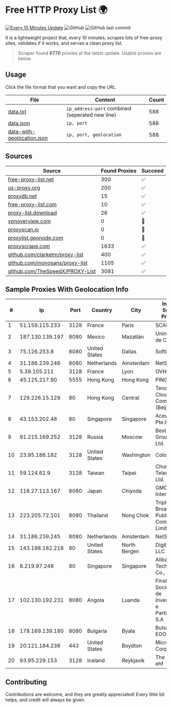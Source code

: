 
# Free HTTP Proxy List 🌍

[![Every 10 Minutes Update](https://github.com/mertguvencli/http-proxy-list/actions/workflows/main.yml/badge.svg?branch=main)](https://github.com/mertguvencli/http-proxy-list/actions/workflows/main.yml)
![GitHub](https://img.shields.io/github/license/mertguvencli/http-proxy-list)
![GitHub last commit](https://img.shields.io/github/last-commit/mertguvencli/http-proxy-list)

It is a lightweight project that, every 10 minutes, scrapes lots of free-proxy sites, validates if it works, and serves a clean proxy list.


> Scraper found **6770** proxies at the latest update. Usable proxies are below.

## Usage

Click the file format that you want and copy the URL.


|File|Content|Count|
|----|-------|-----|
|[data.txt](https://raw.githubusercontent.com/mertguvencli/http-proxy-list/main/proxy-list/data.txt)|`ip_address:port` combined (seperated new line)|588|
|[data.json](https://raw.githubusercontent.com/mertguvencli/http-proxy-list/main/proxy-list/data.json)|`ip, port`|588|
|[data-with-geolocation.json](https://raw.githubusercontent.com/mertguvencli/http-proxy-list/main/proxy-list/data-with-geolocation.json)|`ip, port, geolocation`|588|

## Sources

|Source|Found Proxies|Succeed|
|------|-------------|-------|
|[free-proxy-list.net](https://free-proxy-list.net)|300|✅|
|[us-proxy.org](https://www.us-proxy.org)|200|✅|
|[proxydb.net](http://proxydb.net)|15|✅|
|[free-proxy-list.com](https://free-proxy-list.com/?page=&port=&type%5B%5D=http&type%5B%5D=https&up_time=0&search=Search)|10|✅|
|[proxy-list.download](https://www.proxy-list.download/HTTP)|26|✅|
|[vpnoverview.com](https://vpnoverview.com/privacy/anonymous-browsing/free-proxy-servers)|0|🚫|
|[proxyscan.io](https://www.proxyscan.io)|0|🚫|
|[proxylist.geonode.com](https://proxylist.geonode.com/api/proxy-list?limit=300&page=1&sort_by=lastChecked&sort_type=desc&protocols=http,https)|0|🚫|
|[proxyscrape.com](https://api.proxyscrape.com/v2/?request=displayproxies&protocol=http&timeout=10000&country=all&ssl=all&anonymity=all)|1633|✅|
|[github.com/clarketm/proxy-list](https://raw.githubusercontent.com/clarketm/proxy-list/master/proxy-list-raw.txt)|400|✅|
|[github.com/monosans/proxy-list](https://raw.githubusercontent.com/monosans/proxy-list/main/proxies/http.txt)|1105|✅|
|[github.com/TheSpeedX/PROXY-List](https://raw.githubusercontent.com/TheSpeedX/PROXY-List/master/http.txt)|3081|✅|


## Sample Proxies With Geolocation Info

|#|Ip|Port|Country|City|Internet Service Provider|
|-|--|----|-------|----|-------------------------|
|1|51.159.115.233|3128|France|Paris|SCALEWAY|
|2|187.130.139.197|8080|Mexico|Mazatlán|Uninet S.A. de C.V.|
|3|75.126.253.8|8080|United States|Dallas|SoftLayer|
|4|31.186.239.246|8080|Netherlands|Amsterdam|NetSkope Inc|
|5|5.39.105.211|3128|France|Lyon|OVH SAS|
|6|45.125.217.90|5555|Hong Kong|Hong Kong|PINGNET|
|7|129.226.15.129|80|Hong Kong|Central|Tencent Cloud Computing (Beijing) Co|
|8|43.153.202.48|80|Singapore|Singapore|Aceville Pte.ltd|
|9|91.215.169.252|3128|Russia|Moscow|Best-Hoster Group Co. Ltd.|
|10|23.95.186.182|3128|United States|Washington|ColoCrossing|
|11|59.124.62.9|3128|Taiwan|Taipei|Chunghwa Telecom Co., Ltd.|
|12|118.27.113.167|8080|Japan|Chiyoda|GMO Internet, Inc.|
|13|223.205.72.101|8080|Thailand|Nong Chok|Triple T Broadband Public Company Limited|
|14|31.186.239.245|8080|Netherlands|Amsterdam|NetSkope Inc|
|15|143.198.182.218|80|United States|North Bergen|DigitalOcean, LLC|
|16|8.219.97.248|80|Singapore|Singapore|Alibaba (US) Technology Co., Ltd.|
|17|102.130.192.231|8080|Angola|Luanda|Finstar - Sociedade de Investimento e Participacoes S.A|
|18|178.169.139.180|8080|Bulgaria|Byala|Bulsatcom EOOD|
|19|20.121.184.238|443|United States|Boydton|Microsoft Corporation|
|20|93.95.229.153|3128|Iceland|Reykjavik|The 1984 ehf|



## Contributing

Contributions are welcome, and they are greatly appreciated! Every
little bit helps, and credit will always be given.

